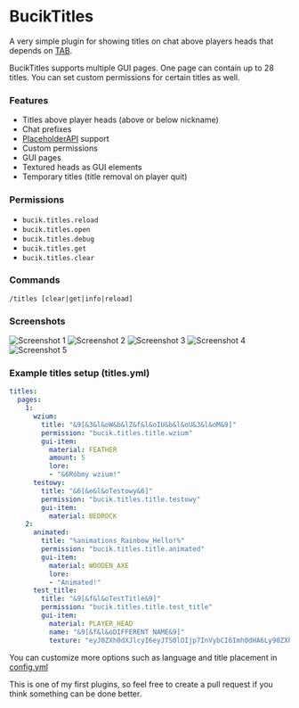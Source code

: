 # BucikTitles

A very simple plugin for showing titles on chat above players heads that depends on [TAB](https://github.com/NEZNAMY/TAB).

BucikTitles supports multiple GUI pages. One page can contain up to 28 titles.
You can set custom permissions for certain titles as well.

### Features
- Titles above player heads (above or below nickname)
- Chat prefixes
- [PlaceholderAPI](https://www.spigotmc.org/resources/placeholderapi.6245/) support
- Custom permissions
- GUI pages
- Textured heads as GUI elements
- Temporary titles (title removal on player quit)

### Permissions
- `bucik.titles.reload`
- `bucik.titles.open`
- `bucik.titles.debug`
- `bucik.titles.get`
- `bucik.titles.clear`

### Commands
`/titles [clear|get|info|reload]`

### Screenshots
![Screenshot 1](https://i.imgur.com/qu5rhT3.png)
![Screenshot 2](https://i.imgur.com/98AMdNY.png)
![Screenshot 3](https://media.discordapp.net/attachments/710596678486327298/713148507078524969/ezgif.com-video-to-gif_1.gif)
![Screenshot 4](https://i.imgur.com/Ct4Kfen.png)
![Screenshot 5](https://i.imgur.com/Qe52DAq.png)

### Example titles setup (titles.yml)
```yaml
titles:
  pages:
    1:
      wzium:
        title: "&9[&3&l&oW&b&lZ&f&l&oIU&b&l&oU&3&l&oM&9]"
        permission: "bucik.titles.title.wzium"
        gui-item:
          material: FEATHER
          amount: 5
          lore:
          - "&6Róbmy wzium!"
      testowy:
        title: "&6[&e&l&oTestowy&6]"
        permission: "bucik.titles.title.testowy"
        gui-item:
          material: BEDROCK
    2:
      animated:
        title: "%animations_Rainbow_Hello!%"
        permission: "bucik.titles.title.animated"
        gui-item:
          material: WOODEN_AXE
          lore:
          - "Animated!"
      test_title:
        title: "&9[&f&l&oTestTitle&9]"
        permission: "bucik.titles.title.test_title"
        gui-item:
          material: PLAYER_HEAD
          name: "&9[&f&l&oDIFFERENT NAME&9]"
          texture: "eyJ0ZXh0dXJlcyI6eyJTS0lOIjp7InVybCI6Imh0dHA6Ly90ZXh0dXJlcy5taW5lY3JhZnQubmV0L3RleHR1cmUvNDA4MGJiZWZjYTg3ZGMwZjM2NTM2YjY1MDg0MjVjZmM0Yjk1YmE2ZThmNWU2YTQ2ZmY5ZTljYjQ4OGE5ZWQifX19"
```
You can customize more options such as language and title placement in [config.yml](src/main/resources/config.yml)

This is one of my first plugins, so feel free to create a pull request if you think something can be done better.

